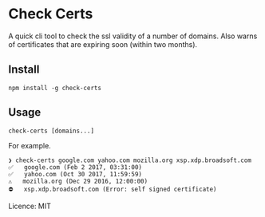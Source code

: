 # Check Certs

A quick cli tool to check the ssl validity of a number of domains. Also warns of certificates that are expiring soon (within two months).

## Install

`npm install -g check-certs`

## Usage

`check-certs [domains...]`

For example.

~~~
❯ check-certs google.com yahoo.com mozilla.org xsp.xdp.broadsoft.com
✅   google.com (Feb 2 2017, 03:31:00)
✅   yahoo.com (Oct 30 2017, 11:59:59)
⚠️   mozilla.org (Dec 29 2016, 12:00:00)
⛔️   xsp.xdp.broadsoft.com (Error: self signed certificate)
~~~

Licence: MIT
 
